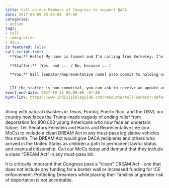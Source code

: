```yaml
---
title: Call on our Members of Congress to support DACA
date: 2017-09-09 15:49:00 -07:00
categories:
- action
tags:
- call
- immigration
- daca
is featured: false
call-script-text: |-
  **You:** Hello! My name is [name] and I’m calling from Berkeley. I’m glad to hear that [Senator/Representative name] is speaking out against Trump's decision to end the DACA program. Will the [Senator/Representative] commit to me, a constituent, that they will demand that the DREAM Act be included in any must-pass bill that is scheduled for a vote this month?

  **Staffer:** [Yes, and ... / No, because ...]

  **You:** Will [Senator/Representative name] also commit to holding out for a clean DREAM Act - one that does not include additional funding for ICE or for a border wall?


  [If the staffer is non-committal, you can ask to receive an update and provide your phone number and/or email address. Please let us know how your call goes by emailing [info@indivisibleberkeley.org](mailto:info@indivisibleberkeley.org) or contacting the [Immigration Team](https://indivisibleberkeley.org/team/immigration)]
event-end-date: 2017-10-31 00:00:00 -07:00
RSVP-link: https://www.indivisibleguide.com/resource/tell-senator-defend-daca-support-durbin-graham-dream-act/
---
```


Along with natural disasters in Texas, Florida, Puerto Rico, and the USVI, our country now faces the Trump-made tragedy of ending relief from deportation for 800,000 young Americans who now face an uncertain future. Tell Senators Feinstein and Harris and Representative Lee (our MoCs) to include a clean DREAM Act in any must-pass legislative vehicles this month. The DREAM Act would give DACA recipients and others who arrived in the United States as children a path to permanent lawful status and eventual citizenship. Call our MoCs today and demand that they include a clean “DREAM Act” in any must-pass bill.

It is critically important that Congress pass a "clean" DREAM Act - one that does not include any funding for a border wall or increased funding for ICE enforcement. Protecting Dreamers while placing their families at greater risk of deportation is not acceptable.